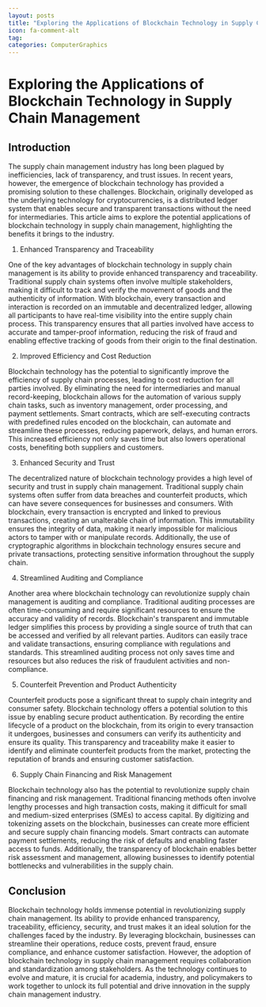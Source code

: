 ```yaml
---
layout: posts
title: "Exploring the Applications of Blockchain Technology in Supply Chain Management"
icon: fa-comment-alt
tag:      
categories: ComputerGraphics
---
```



# Exploring the Applications of Blockchain Technology in Supply Chain Management

## Introduction

The supply chain management industry has long been plagued by inefficiencies, lack of transparency, and trust issues. In recent years, however, the emergence of blockchain technology has provided a promising solution to these challenges. Blockchain, originally developed as the underlying technology for cryptocurrencies, is a distributed ledger system that enables secure and transparent transactions without the need for intermediaries. This article aims to explore the potential applications of blockchain technology in supply chain management, highlighting the benefits it brings to the industry.

1. Enhanced Transparency and Traceability

One of the key advantages of blockchain technology in supply chain management is its ability to provide enhanced transparency and traceability. Traditional supply chain systems often involve multiple stakeholders, making it difficult to track and verify the movement of goods and the authenticity of information. With blockchain, every transaction and interaction is recorded on an immutable and decentralized ledger, allowing all participants to have real-time visibility into the entire supply chain process. This transparency ensures that all parties involved have access to accurate and tamper-proof information, reducing the risk of fraud and enabling effective tracking of goods from their origin to the final destination.

2. Improved Efficiency and Cost Reduction

Blockchain technology has the potential to significantly improve the efficiency of supply chain processes, leading to cost reduction for all parties involved. By eliminating the need for intermediaries and manual record-keeping, blockchain allows for the automation of various supply chain tasks, such as inventory management, order processing, and payment settlements. Smart contracts, which are self-executing contracts with predefined rules encoded on the blockchain, can automate and streamline these processes, reducing paperwork, delays, and human errors. This increased efficiency not only saves time but also lowers operational costs, benefiting both suppliers and customers.

3. Enhanced Security and Trust

The decentralized nature of blockchain technology provides a high level of security and trust in supply chain management. Traditional supply chain systems often suffer from data breaches and counterfeit products, which can have severe consequences for businesses and consumers. With blockchain, every transaction is encrypted and linked to previous transactions, creating an unalterable chain of information. This immutability ensures the integrity of data, making it nearly impossible for malicious actors to tamper with or manipulate records. Additionally, the use of cryptographic algorithms in blockchain technology ensures secure and private transactions, protecting sensitive information throughout the supply chain.

4. Streamlined Auditing and Compliance

Another area where blockchain technology can revolutionize supply chain management is auditing and compliance. Traditional auditing processes are often time-consuming and require significant resources to ensure the accuracy and validity of records. Blockchain's transparent and immutable ledger simplifies this process by providing a single source of truth that can be accessed and verified by all relevant parties. Auditors can easily trace and validate transactions, ensuring compliance with regulations and standards. This streamlined auditing process not only saves time and resources but also reduces the risk of fraudulent activities and non-compliance.

5. Counterfeit Prevention and Product Authenticity

Counterfeit products pose a significant threat to supply chain integrity and consumer safety. Blockchain technology offers a potential solution to this issue by enabling secure product authentication. By recording the entire lifecycle of a product on the blockchain, from its origin to every transaction it undergoes, businesses and consumers can verify its authenticity and ensure its quality. This transparency and traceability make it easier to identify and eliminate counterfeit products from the market, protecting the reputation of brands and ensuring customer satisfaction.

6. Supply Chain Financing and Risk Management

Blockchain technology also has the potential to revolutionize supply chain financing and risk management. Traditional financing methods often involve lengthy processes and high transaction costs, making it difficult for small and medium-sized enterprises (SMEs) to access capital. By digitizing and tokenizing assets on the blockchain, businesses can create more efficient and secure supply chain financing models. Smart contracts can automate payment settlements, reducing the risk of defaults and enabling faster access to funds. Additionally, the transparency of blockchain enables better risk assessment and management, allowing businesses to identify potential bottlenecks and vulnerabilities in the supply chain.

## Conclusion

Blockchain technology holds immense potential in revolutionizing supply chain management. Its ability to provide enhanced transparency, traceability, efficiency, security, and trust makes it an ideal solution for the challenges faced by the industry. By leveraging blockchain, businesses can streamline their operations, reduce costs, prevent fraud, ensure compliance, and enhance customer satisfaction. However, the adoption of blockchain technology in supply chain management requires collaboration and standardization among stakeholders. As the technology continues to evolve and mature, it is crucial for academia, industry, and policymakers to work together to unlock its full potential and drive innovation in the supply chain management industry.